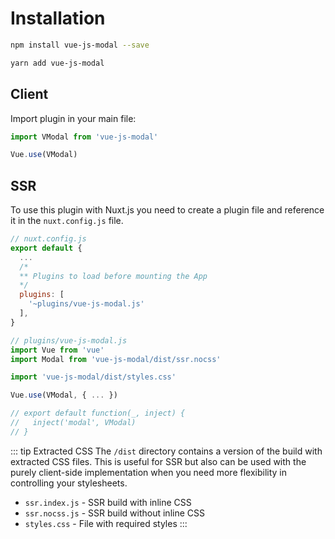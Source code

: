 # Installation

```bash
npm install vue-js-modal --save
```

```bash
yarn add vue-js-modal
```

## Client

Import plugin in your main file:

```js
import VModal from 'vue-js-modal'

Vue.use(VModal)
```

## SSR

To use this plugin with Nuxt.js you need to create a plugin file and reference it in the `nuxt.config.js` file.

```js 
// nuxt.config.js 
export default {
  ...
  /*
  ** Plugins to load before mounting the App
  */
  plugins: [
    '~plugins/vue-js-modal.js'
  ],
}
```

```js
// plugins/vue-js-modal.js
import Vue from 'vue'
import Modal from 'vue-js-modal/dist/ssr.nocss'

import 'vue-js-modal/dist/styles.css'

Vue.use(VModal, { ... })

// export default function(_, inject) {
//   inject('modal', VModal)
// }
```

::: tip Extracted CSS
The `/dist` directory contains a version of the build with extracted CSS files. This is useful for SSR but also can be used with the purely client-side implementation when you need more flexibility in controlling your stylesheets.

* `ssr.index.js` - SSR build with inline CSS
* `ssr.nocss.js` - SSR build without inline CSS
* `styles.css` - File with required styles
:::
